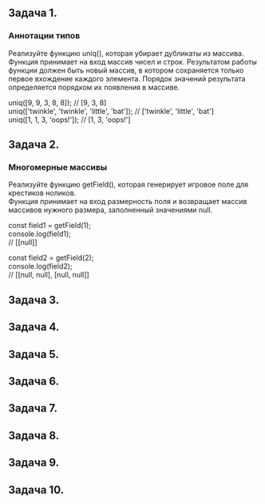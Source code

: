 ## Задача 1.   
### Аннотации типов  
Реализуйте функцию uniq(), которая убирает дубликаты из массива. Функция принимает на вход массив чисел и строк. Результатом работы функции должен быть новый массив, в котором сохраняется только первое вхождение каждого элемента. Порядок значений результата определяется порядком их появления в массиве.  

uniq([9, 9, 3, 8, 8]); // [9, 3, 8]  
uniq(['twinkle', 'twinkle', 'little', 'bat']); // ['twinkle', 'little', 'bat']  
uniq([1, 1, 3, 'oops!']); // [1, 3, 'oops!']  

## Задача 2.   
### Многомерные массивы  
Реализуйте функцию getField(), которая генерирует игровое поле для крестиков ноликов.   
Функция принимает на вход размерность поля и возвращает массив массивов нужного размера, заполненный значениями null.  

const field1 = getField(1);  
console.log(field1);  
// [[null]]  

const field2 = getField(2);  
console.log(field2);  
// [[null, null], [null, null]]  


## Задача 3.   
### 

## Задача 4.   
### 

## Задача 5.   
### 

## Задача 6.   
### 

## Задача 7.   
### 

## Задача 8.   
### 

## Задача 9.   
### 

## Задача 10.   
### 
